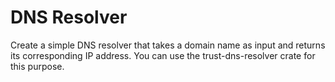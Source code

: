 # DNS Resolver
Create a simple DNS resolver that takes a domain name as input and returns its corresponding IP address. You can use the trust-dns-resolver crate for this purpose.
